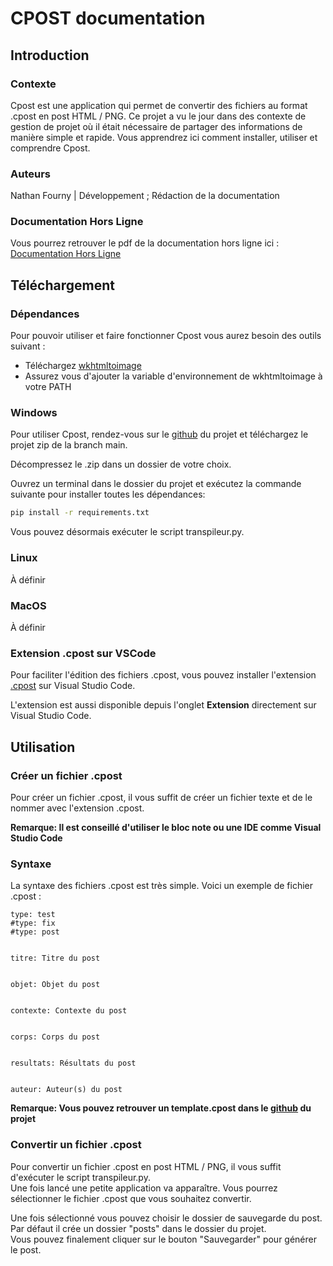 # CPOST documentation

## Introduction

### Contexte

Cpost est une application qui permet de convertir des fichiers au format .cpost en post HTML / PNG.
Ce projet a vu le jour dans des contexte de gestion de projet où il était nécessaire de partager des informations de manière simple et rapide.
Vous apprendrez ici comment installer, utiliser et comprendre Cpost.

### Auteurs

Nathan Fourny | Développement ; Rédaction de la documentation

### Documentation Hors Ligne

Vous pourrez retrouver le pdf de la documentation hors ligne ici : [Documentation Hors Ligne]()

## Téléchargement

### Dépendances

Pour pouvoir utiliser et faire fonctionner Cpost vous aurez besoin des outils suivant :  

- Téléchargez [wkhtmltoimage](https://wkhtmltopdf.org/downloads.html)
- Assurez vous d'ajouter la variable d'environnement de wkhtmltoimage à votre PATH

### Windows

Pour utiliser Cpost, rendez-vous sur le [github](https://github.com/NeekzenTutorials/cposts-postcard-generator) du projet et téléchargez le projet zip de la branch main.  

Décompressez le .zip dans un dossier de votre choix.  

Ouvrez un terminal dans le dossier du projet et exécutez la commande suivante pour installer toutes les dépendances:  

```bash
pip install -r requirements.txt
```

Vous pouvez désormais exécuter le script transpileur.py.

### Linux

À définir

### MacOS

À définir

### Extension .cpost sur VSCode

Pour faciliter l'édition des fichiers .cpost, vous pouvez installer l'extension [.cpost](https://marketplace.visualstudio.com/items?itemName=Csquare.cpost) sur Visual Studio Code.

L'extension est aussi disponible depuis l'onglet **Extension** directement sur Visual Studio Code.

## Utilisation

### Créer un fichier .cpost

Pour créer un fichier .cpost, il vous suffit de créer un fichier texte et de le nommer avec l'extension .cpost.

**Remarque: Il est conseillé d'utiliser le bloc note ou une IDE comme Visual Studio Code**

### Syntaxe

La syntaxe des fichiers .cpost est très simple. Voici un exemple de fichier .cpost :

```cpost
type: test
#type: fix
#type: post


titre: Titre du post


objet: Objet du post


contexte: Contexte du post


corps: Corps du post


resultats: Résultats du post


auteur: Auteur(s) du post
```

**Remarque: Vous pouvez retrouver un template.cpost dans le [github](https://github.com/NeekzenTutorials/cposts-postcard-generator) du projet**


### Convertir un fichier .cpost

Pour convertir un fichier .cpost en post HTML / PNG, il vous suffit d'exécuter le script transpileur.py.  
Une fois lancé une petite application va apparaître. Vous pourrez sélectionner le fichier .cpost que vous souhaitez convertir.  

Une fois sélectionné vous pouvez choisir le dossier de sauvegarde du post. Par défaut il crée un dossier "posts" dans le dossier du projet.  
Vous pouvez finalement cliquer sur le bouton "Sauvegarder" pour générer le post.


